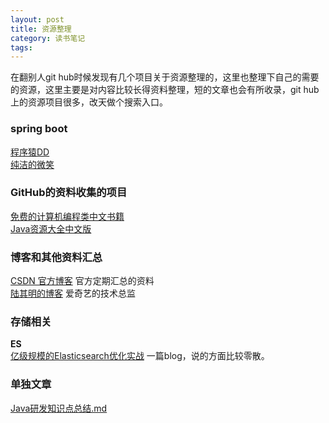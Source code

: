 ```yaml
---
layout: post
title: 资源整理
category: 读书笔记
tags: 
---
```


在翻别人git hub时候发现有几个项目关于资源整理的，这里也整理下自己的需要的资源，这里主要是对内容比较长得资料整理，短的文章也会有所收录，git hub上的资源项目很多，改天做个搜索入口。
### spring boot ###
[程序猿DD](http://blog.didispace.com/)  
[纯洁的微笑](http://www.ityouknow.com/)

### GitHub的资料收集的项目 ###
[免费的计算机编程类中文书籍](https://github.com/justjavac/free-programming-books-zh_CN)  
[Java资源大全中文版](https://github.com/jobbole/awesome-java-cn)

### 博客和其他资料汇总 ###
[CSDN 官方博客](http://blog.csdn.net/blogdevteam/article/category/2185703) 官方定期汇总的资料  
[陆其明的博客](http://blog.csdn.net/happydeer?viewmode=contents) 爱奇艺的技术总监

### 存储相关 ###
**ES**  
[亿级规模的Elasticsearch优化实战](http://blog.csdn.net/opensure/article/details/47617437) 一篇blog，说的方面比较零散。

### 单独文章 ###
[Java研发知识点总结.md](https://github.com/YHGui/easy-job/blob/master/%E9%9D%A2%E8%AF%95%E9%A2%98/Java%E7%A0%94%E5%8F%91%E7%9F%A5%E8%AF%86%E7%82%B9%E6%80%BB%E7%BB%93.md)


